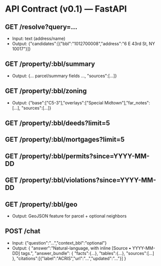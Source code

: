 # API Contract (v0.1) — FastAPI

## GET /resolve?query=...
- Input: text (address/name)
- Output: {"candidates":[{"bbl":"1012700008","address":"6 E 43rd St, NY 10017"}]}

## GET /property/:bbl/summary
- Output: {... parcel/summary fields ..., "sources":[...]}

## GET /property/:bbl/zoning
- Output: {"base":["C5-3"],"overlays":["Special Midtown"],"far_notes":[...], "sources":[...]}

## GET /property/:bbl/deeds?limit=5
## GET /property/:bbl/mortgages?limit=5
## GET /property/:bbl/permits?since=YYYY-MM-DD
## GET /property/:bbl/violations?since=YYYY-MM-DD

## GET /property/:bbl/geo
- Output: GeoJSON feature for parcel + optional neighbors

## POST /chat
- Input: {"question":"...","context_bbl":"optional"}
- Output:
  {
    "answer":"Natural-language, with inline [Source • YYYY-MM-DD] tags.",
    "answer_bundle": { "facts":{...}, "tables":{...}, "sources":[...] },
    "citations":[{"label":"ACRIS","url":"...","updated":"..."}]
  }

